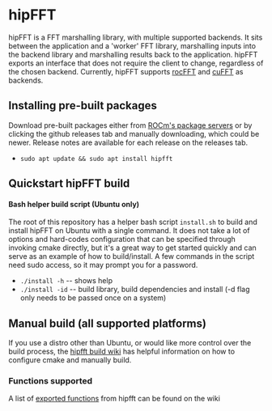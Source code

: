 # hipFFT
hipFFT is a FFT marshalling library, with multiple supported backends.  It sits between the application and a 'worker' FFT library, marshalling inputs into the backend library and marshalling results back to the application.  hipFFT exports an interface that does not require the client to change, regardless of the chosen backend.  Currently, hipFFT supports [rocFFT](https://github.com/ROCmSoftwarePlatform/rocFFT) and [cuFFT](https://developer.nvidia.com/cufft) as backends.

## Installing pre-built packages
Download pre-built packages either from [ROCm's package servers](https://rocm.github.io/install.html#installing-from-amd-rocm-repositories) or by clicking the github releases tab and manually downloading, which could be newer.  Release notes are available for each release on the releases tab.
* `sudo apt update && sudo apt install hipfft`

## Quickstart hipFFT build

#### Bash helper build script (Ubuntu only)
The root of this repository has a helper bash script `install.sh` to build and install hipFFT on Ubuntu with a single command.  It does not take a lot of options and hard-codes configuration that can be specified through invoking cmake directly, but it's a great way to get started quickly and can serve as an example of how to build/install.  A few commands in the script need sudo access, so it may prompt you for a password.
*  `./install -h` -- shows help
*  `./install -id` -- build library, build dependencies and install (-d flag only needs to be passed once on a system)

## Manual build (all supported platforms)
If you use a distro other than Ubuntu, or would like more control over the build process, the [hipfft build wiki](https://github.com/ROCmSoftwarePlatform/hipFFT/wiki/Build) has helpful information on how to configure cmake and manually build.

### Functions supported
A list of [exported functions](https://github.com/ROCmSoftwarePlatform/hipFFT/wiki/Exported-functions) from hipfft can be found on the wiki

